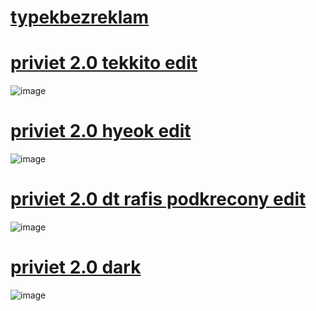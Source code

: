 # [typekbezreklam](https://osu.ppy.sh/users/11265621)
  
# [priviet 2.0 tekkito edit](https://mega.nz/file/8XwQRQ5R#Ji61gOLGh9OsXBHYZHlPkMRP0X9HXbDuOcQ-lxaz-J8)
![image](https://cdn.discordapp.com/attachments/945802805212479551/1399500688484204686/image.png?ex=68893a15&is=6887e895&hm=7381b47db4eb2d17e2e793f414d5810c8072aefa53831a8491cbe60780d97dd0&)


# [priviet 2.0 hyeok edit](https://mega.nz/file/sTonzTaA#vz1I9KcAwhwSV55NXA2hPMlLmmBP6p-GQfPNwq5yYj8)
![image](https://cdn.discordapp.com/attachments/945802805212479551/1399504483318235167/image.png?ex=68893d9e&is=6887ec1e&hm=e798113781b7b0f973ff1a2b4da31c8485dba104d7ba415de6a2c7066999c121&)


# [priviet 2.0 dt rafis podkrecony edit](https://cdn.discordapp.com/attachments/945802805212479551/1399502715041742929/image.png?ex=68893bf8&is=6887ea78&hm=d7c42062cd066637fb0778856a7863c1ed6bb7fe57f712ba599fc1ee7f4222e8&)
![image](https://cdn.discordapp.com/attachments/945802805212479551/1399502715041742929/image.png?ex=68893bf8&is=6887ea78&hm=d7c42062cd066637fb0778856a7863c1ed6bb7fe57f712ba599fc1ee7f4222e8&)


# [priviet 2.0 dark](https://mega.nz/file/tOxTgTrQ#qk7939zxG2bQOmmd2nvKC9rWtK57YNaLq_JNKTJHYk8)
![image](https://cdn.discordapp.com/attachments/945802805212479551/1399500881384177825/image.png?ex=68893a43&is=6887e8c3&hm=477c9d612f53b7ba59c157cec2962a8967aa566c7904b2fadb407187c814d567&)
